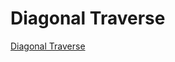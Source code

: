 # Diagonal Traverse
[Diagonal Traverse](https://leetcode.com/problems/diagonal-traverse/description/)
